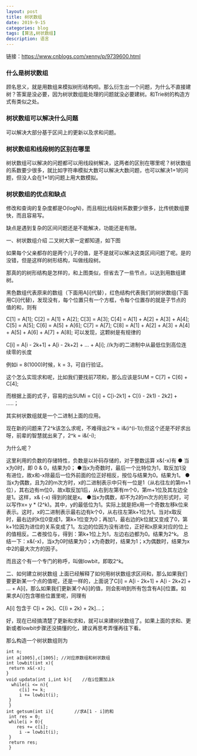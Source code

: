 ```yaml
---
layout: post
title: 树状数组
date: 2019-9-15
categories: blog
tags: [算法,树状数组]
description: 语言
---
```

链接：<https://www.cnblogs.com/xenny/p/9739600.html><br/>
### 什么是树状数组
顾名思义，就是用数组来模拟树形结构呗。那么衍生出一个问题，为什么不直接建树？答案是没必要，因为树状数组能处理的问题就没必要建树。和Trie树的构造方式有类似之处。

### 树状数组可以解决什么问题
可以解决大部分基于区间上的更新以及求和问题。

### 树状数组和线段树的区别在哪里
树状数组可以解决的问题都可以用线段树解决，这两者的区别在哪里呢？树状数组的系数要少很多，就比如字符串模拟大数可以解决大数问题，也可以解决1+1的问题，但没人会在1+1的问题上用大数模拟。

### 树状数组的优点和缺点
修改和查询的复杂度都是O(logN)，而且相比线段树系数要少很多，比传统数组要快，而且容易写。

缺点是遇到复杂的区间问题还是不能解决，功能还是有限。

一、树状数组介绍
二叉树大家一定都知道，如下图

如果每个父亲都存的是两个儿子的值，是不是就可以解决这类区间问题了呢。是的没错，但是这样的树形结构，叫做线段树。

那真的的树形结构是怎样的，和上图类似，但省去了一些节点，以达到用数组建树。



黑色数组代表原来的数组（下面用A[i]代替），红色结构代表我们的树状数组(下面用C[i]代替)，发现没有，每个位置只有一个方框，令每个位置存的就是子节点的值的和，则有

C[1] = A[1];
C[2] = A[1] + A[2];
C[3] = A[3];
C[4] = A[1] + A[2] + A[3] + A[4];
C[5] = A[5];
C[6] = A[5] + A[6];
C[7] = A[7];
C[8] = A[1] + A[2] + A[3] + A[4] + A[5] + A[6] + A[7] + A[8];
可以发现，这颗树是有规律的

C[i] = A[i - 2k+1] + A[i - 2k+2] + ... + A[i];   //k为i的二进制中从最低位到高位连续零的长度

例如i = 8(1000)时候，k = 3，可自行验证。

这个怎么实现求和呢，比如我们要找前7项和，那么应该是SUM = C[7] + C[6] + C[4];

而根据上面的式子，容易的出SUMi = C[i] + C[i-2k1] + C[(i - 2k1) - 2k2] + .....；

其实树状数组就是一个二进制上面的应用。

现在新的问题来了2^k该怎么求呢，不难得出2^k = i&(i^(i-1));但这个还是不好求出呀，前辈的智慧就出来了，2^k = i&(-i);

为什么呢？

这里利用的负数的存储特性，负数是以补码存储的，对于整数运算 x&(-x)有
       ● 当x为0时，即 0 & 0，结果为0；
       ●当x为奇数时，最后一个比特位为1，取反加1没有进位，故x和-x除最后一位外前面的位正好相反，按位与结果为0。结果为1。
       ●当x为偶数，且为2的m次方时，x的二进制表示中只有一位是1（从右往左的第m+1位），其右边有m位0，故x取反加1后，从右到左第有m个0，第m+1位及其左边全是1。这样，x& (-x) 得到的就是x。 
       ●当x为偶数，却不为2的m次方的形式时，可以写作x= y * (2^k)。其中，y的最低位为1。实际上就是把x用一个奇数左移k位来表示。这时，x的二进制表示最右边有k个0，从右往左第k+1位为1。当对x取反时，最右边的k位0变成1，第k+1位变为0；再加1，最右边的k位就又变成了0，第k+1位因为进位的关系变成了1。左边的位因为没有进位，正好和x原来对应的位上的值相反。二者按位与，得到：第k+1位上为1，左边右边都为0。结果为2^k。
        总结一下：x&(-x)，当x为0时结果为0；x为奇数时，结果为1；x为偶数时，结果为x中2的最大次方的因子。

而且这个有一个专门的称呼，叫做lowbit，即取2^k。

二、如何建立树状数组
上面已经解释了如何用树状数组求区间和，那么如果我们要更新某一个点的值呢，还是一样的，上面说了C[i] = A[i - 2k+1] + A[i - 2k+2] + ... + A[i]，那么如果我们更新某个A[i]的值，则会影响到所有包含有A[i]位置。如果求A[i]包含哪些位置里呢，同理有

A[i] 包含于 C[i + 2k]、C[(i + 2k) + 2k]...；

 

好，现在已经搞清楚了更新和求和，就可以来建树状数组了。如果上面的求和、更新或者lowbit步骤还没搞懂的化，建议再思考弄懂再往下看。

那么构造一个树状数组则为

    int n;
    int a[1005],c[1005]; //对应原数组和树状数组 
    int lowbit(int x){
     return x&(-x);
    } 
    void updata(int i,int k){    //在i位置加上k
      while(i <= n){
         c[i] += k;
         i += lowbit(i);
     }
     } 
    int getsum(int i){        //求A[1 - i]的和
     int res = 0;
     while(i > 0){
        res += c[i];
         i -= lowbit(i);
     }
     return res;
     }
















